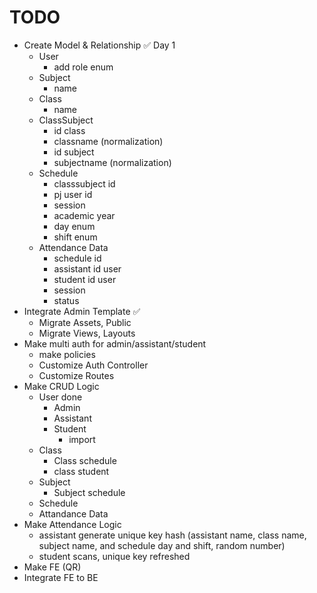 # TODO

- Create Model & Relationship ✅ Day 1
  - User
    - add role enum
  - Subject
    - name
  - Class
    - name
  - ClassSubject
    - id class
    - classname (normalization)
    - id subject
    - subjectname (normalization)
  - Schedule
    - classsubject id
    - pj user id
    - session
    - academic year
    - day enum
    - shift enum
  - Attendance Data
    - schedule id
    - assistant id user
    - student id user
    - session
    - status
- Integrate Admin Template ✅
  - Migrate Assets, Public
  - Migrate Views, Layouts
- Make multi auth for admin/assistant/student
  - make policies
  - Customize Auth Controller
  - Customize Routes
- Make CRUD Logic
  - User done
    - Admin
    - Assistant
    - Student
      - import
  - Class
    - Class schedule
    - class student
  - Subject
    - Subject schedule
  - Schedule
  - Attandance Data
- Make Attendance Logic
  - assistant generate unique key hash (assistant name, class name, subject name, and schedule day and shift, random number)
  - student scans, unique key refreshed
- Make FE (QR)
- Integrate FE to BE
